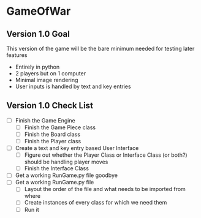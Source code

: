 # GameOfWar

## Version 1.0 Goal
This version of the game will be the bare minimum needed for testing later features
-  Entirely in python
- 2 players but on 1 computer
-  Minimal image rendering
- User inputs is handled by text and key entries

## Version 1.0 Check List
- [ ] Finish the Game Engine
  - [ ] Finish the Game Piece class
  - [ ] Finish the Board class
  - [ ] Finish the Player class
- [ ] Create a text and key entry based User Interface
  - [ ] Figure out whether the Player Class or Interface Class (or both?) should be handling player moves
  - [ ] Finish the Interface Class
- [ ] Get a working RunGame.py file goodbye
- [ ] Get a working RunGame.py file 
  - [ ] Layout the order of the file and what needs to be imported from where
  - [ ] Create instances of every class for which we need them
  - [ ] Run it
